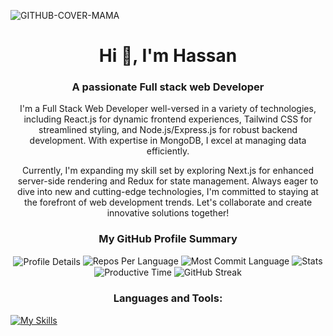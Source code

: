 
![GITHUB-COVER-MAMA](https://github.com/devalienbrain/devalienbrain/assets/136051509/abd41d84-1683-4113-8ac8-41719900ca9e)


<h1 align="center">Hi 👋, I'm Hassan</h1>
<h3 align="center">A passionate Full stack web Developer</h3>

<p align="center"> I'm a Full Stack Web Developer well-versed in a variety of technologies, including React.js for dynamic frontend experiences, Tailwind CSS for streamlined styling, and Node.js/Express.js for robust backend development. With expertise in MongoDB, I excel at managing data efficiently. </p>

<p align="center"> Currently, I'm expanding my skill set by exploring Next.js for enhanced server-side rendering and Redux for state management. Always eager to dive into new and cutting-edge technologies, I'm committed to staying at the forefront of web development trends. Let's collaborate and create innovative solutions together! </p>
  

<h3 align="center">My GitHub Profile Summary</h3>

<div align="center">
  <img src="http://github-profile-summary-cards.vercel.app/api/cards/profile-details?username=devalienbrain&theme=monokai" alt="Profile Details" align="center">
  <img src="http://github-profile-summary-cards.vercel.app/api/cards/repos-per-language?username=devalienbrain&theme=monokai" alt="Repos Per Language">
  <img src="http://github-profile-summary-cards.vercel.app/api/cards/most-commit-language?username=devalienbrain&theme=monokai" alt="Most Commit Language">
  <img src="http://github-profile-summary-cards.vercel.app/api/cards/stats?username=devalienbrain&theme=monokai" alt="Stats">
  <img src="http://github-profile-summary-cards.vercel.app/api/cards/productive-time?username=devalienbrain&theme=monokai&utcOffset=8" alt="Productive Time">
   <img src="https://github-readme-streak-stats.herokuapp.com?user=devalienbrain&theme=monokai" alt="GitHub Streak">
</div>

<h3 align="center">Languages and Tools:</h3>

<p align="center"> 


[![My Skills](https://skillicons.dev/icons?i=html,css,tailwind,js,react,firebase,express,nodejs,mongodb,nextjs,c,cpp,java,figma,git,github,vscode,vercel&theme=light)](https://skillicons.dev)
  
</p>
